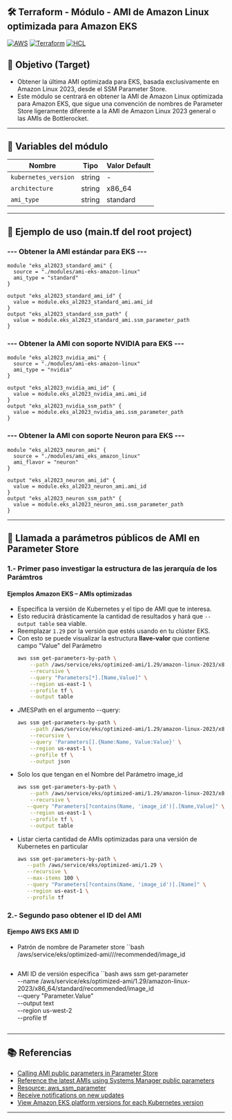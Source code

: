 ## 🛠️ Terraform - Módulo - AMI de Amazon Linux optimizada para Amazon EKS
[![AWS](https://img.shields.io/badge/AWS-%23FF9900.svg?logo=amazon-web-services&logoColor=white)](#)
[![Terraform](https://img.shields.io/badge/IaC-Terraform-623CE4?logo=terraform&logoColor=white)](#)
[![HCL](https://img.shields.io/badge/Language-HCL-blueviolet)](#)

## 🎯 Objetivo (Target)
- Obtener la última AMI optimizada para EKS, basada exclusivamente en Amazon Linux 2023, desde el SSM Parameter Store.
- Este módulo se centrará en obtener la AMI de Amazon Linux optimizada para Amazon EKS, que sigue una convención de nombres de Parameter Store ligeramente diferente a la AMI de Amazon Linux 2023 general o las AMIs de Bottlerocket.

---

## 🔧 Variables del módulo

| Nombre                | Tipo    | Valor Default  |
|-----------------------|---------|----------------|
| `kubernetes_version`  | string  | -              |
| `architecture`        | string  | x86_64         |
| `ami_type`            | string  | standard       |

---

## 🧪 Ejemplo de uso (main.tf del root project)
### --- Obtener la AMI estándar para EKS ---
```hcl
module "eks_al2023_standard_ami" {
  source = "./modules/ami-eks-amazon-linux"
  ami_type = "standard"
}

output "eks_al2023_standard_ami_id" {
  value = module.eks_al2023_standard_ami.ami_id
}
output "eks_al2023_standard_ssm_path" {
  value = module.eks_al2023_standard_ami.ssm_parameter_path
}
```
### --- Obtener la AMI con soporte NVIDIA para EKS ---
```hcl
module "eks_al2023_nvidia_ami" {
  source = "./modules/ami-eks-amazon-linux"
  ami_type = "nvidia"
}

output "eks_al2023_nvidia_ami_id" {
  value = module.eks_al2023_nvidia_ami.ami_id
}
output "eks_al2023_nvidia_ssm_path" {
  value = module.eks_al2023_nvidia_ami.ssm_parameter_path
}
```
### --- Obtener la AMI con soporte Neuron para EKS ---
```hcl
module "eks_al2023_neuron_ami" {
  source = "./modules/ami_eks_amazon_linux"
  ami_flavor = "neuron"
}

output "eks_al2023_neuron_ami_id" {
  value = module.eks_al2023_neuron_ami.ami_id
}
output "eks_al2023_neuron_ssm_path" {
  value = module.eks_al2023_neuron_ami.ssm_parameter_path
}
```

---

## 📌 Llamada a parámetros públicos de AMI en Parameter Store
### 1.- Primer paso investigar la estructura de las jerarquía de los Parámtros
#### Ejemplos Amazon EKS – AMIs optimizadas
- Especifica la versión de Kubernetes y el tipo de AMI que te interesa. 
- Esto reducirá drásticamente la cantidad de resultados y hará que `--output table` sea viable.
- Reemplazar `1.29` por la versión que estés usando en tu clúster EKS.
- Con esto se puede visualizar la estructura **llave-valor** que contiene campo "Value" del Parámetro
    ```bash
    aws ssm get-parameters-by-path \
        --path /aws/service/eks/optimized-ami/1.29/amazon-linux-2023/x86_64 \
        --recursive \
        --query "Parameters[*].[Name,Value]" \
        --region us-east-1 \
        --profile tf \
        --output table
    ```
- JMESPath en el argumento --query:
    ```bash
    aws ssm get-parameters-by-path \
        --path /aws/service/eks/optimized-ami/1.29/amazon-linux-2023/x86_64 \
        --recursive \
        --query 'Parameters[].{Name:Name, Value:Value}' \
        --region us-east-1 \
        --profile tf \
        --output json
    ```
- Solo los que tengan en el Nombre del Parámetro image_id
    ```bash
    aws ssm get-parameters-by-path \
        --path /aws/service/eks/optimized-ami/1.29/amazon-linux-2023/x86_64 \
        --recursive \
       --query "Parameters[?contains(Name, 'image_id')].[Name,Value]" \
        --region us-east-1 \
        --profile tf \
        --output table
    ```
- Listar cierta cantidad de AMIs optimizadas para una versión de Kubernetes en particular
     ```bash
    aws ssm get-parameters-by-path \
        --path /aws/service/eks/optimized-ami/1.29 \
        --recursive \
        --max-items 100 \
        --query "Parameters[?contains(Name, 'image_id')].[Name]" \
        --region us-east-1 \
        --profile tf
    ```

###  2.- Segundo paso obtener el ID del AMI
#### Ejempo AWS EKS AMI ID
- Patrón de nombre de Parameter store
    ``bash 
    /aws/service/eks/optimized-ami/<kubernetes-version>/<ami-type>/recommended/image_id
    ```
- AMI ID de versión específica
     ``bash 
    aws ssm get-parameter \
        --name /aws/service/eks/optimized-ami/1.29/amazon-linux-2023/x86_64/standard/recommended/image_id \
        --query "Parameter.Value" \
        --output text \
        --region us-west-2 \
        --profile tf
    ```

---

## 📚 Referencias
- [Calling AMI public parameters in Parameter Store](https://docs.aws.amazon.com/systems-manager/latest/userguide/parameter-store-public-parameters-ami.html)
- [Reference the latest AMIs using Systems Manager public parameters](https://docs.aws.amazon.com/AWSEC2/latest/UserGuide/finding-an-ami-parameter-store.html)
- [Resource: aws_ssm_parameter](https://registry.terraform.io/providers/hashicorp/aws/latest/docs/resources/ssm_parameter)
- [Receive notifications on new updates](https://docs.aws.amazon.com/linux/al2023/ug/receive-update-notification.html)
- [View Amazon EKS platform versions for each Kubernetes version](https://docs.aws.amazon.com/es_es/eks/latest/userguide/platform-versions.html)

---

